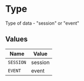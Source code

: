 # Type

Type of data - "session" or "event"


## Values

| Name      | Value     |
| --------- | --------- |
| `SESSION` | session   |
| `EVENT`   | event     |